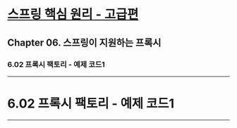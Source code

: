 # <a href = "../README.md" target="_blank">스프링 핵심 원리 - 고급편</a>
## Chapter 06. 스프링이 지원하는 프록시
### 6.02 프록시 팩토리 - 예제 코드1

---

# 6.02 프록시 팩토리 - 예제 코드1

---
